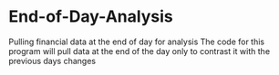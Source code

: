 # End-of-Day-Analysis
Pulling financial data at the end of day for analysis
The code for this program will pull data at the end of the day only to contrast it with the previous days changes
